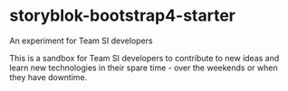 # storyblok-bootstrap4-starter
An experiment for Team SI developers

This is a sandbox for Team SI developers to contribute to new ideas and learn new technologies in their spare time - over the weekends or when they have downtime.
